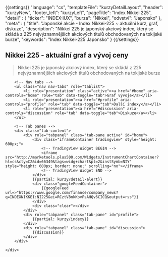 {{settings}}
"language": "cs",
"templateFile": "kurzyDetailLayout",
"header": "kurzyNew",
"footer_left": "kurzyLeft",
"pageTitle": "Index Nikkei 225",
"detail" : {
    "ticker": "INDEX:IUX",
    "burza": "Nikkei",
    "odvetvi": "Japonsko"
},
"meta" : {
    "title": "Japonské akcie - Index Nikkei-225 ~ aktuální kurz, graf, diskuze",
    "description": "Nikkei 225 je japonský akciový index, který se skládá z 225 nejvýznamnějších akciových titulů obchodovaných na tokijské burze",
    "keywords": "Index Nikkei-225 Japonsko"
}
{{/settings}}

<h2>Nikkei 225 - aktuální graf a vývoj ceny</h2>

>Nikkei 225 je japonský akciový index, který se skládá z 225 nejvýznamnějších akciových titulů obchodovaných na tokijské burze
        
<div id="mainBox">
    <div>

        <!-- Nav tabs -->
        <ul class="nav nav-tabs" role="tablist">
            <li role="presentation" class="active"><a href="#home" aria-controls="home" role="tab" data-toggle="tab">Graf vývoje</a></li>
            <li role="presentation"><a href="#profile" aria-controls="profile" role="tab" data-toggle="tab">Další indexy</a></li>            
            <li role="presentation"><a href="#discussion" aria-controls="discussion" role="tab" data-toggle="tab">Diskuze</a></li>            
        </ul>

        <!-- Tab panes -->
        <div class="tab-content">
            <div role="tabpanel" class="tab-pane active" id="home">
                <div class="iframeContainer tradingview" style="height: 600px;">                                
                    <!-- TradingView Widget BEGIN -->
                    <iframe src="http://marketools.plus500.com/Widgets/InstrumentChartContainer?hl=cs&cty=CZ&id=66349&tags=widg+chart&pl=2&instSymb=NIY" style="height: 600px; border: none;" scrolling="no"></iframe>
                    <!-- TradingView Widget END -->                    
                </div>
                {{partial: kurzy/detail-alert}}
                <div class="googleFeedContainer">
                    {{googleFeed url=>"https://www.google.com/finance/company_news?q=INDEXNIKKEI:NI225&ei=RCztV8nkKovFsAHQv6CICQ&output=rss"}}                    
                </div>
                <div class="clear"></div>
            </div>
            <div role="tabpanel" class="tab-pane" id="profile">
                {{partial: kurzy/indexy}}
            </div>
            <div role="tabpanel" class="tab-pane" id="discussion">
                {{discussion}}
            </div>
        </div>

    </div>
</div>